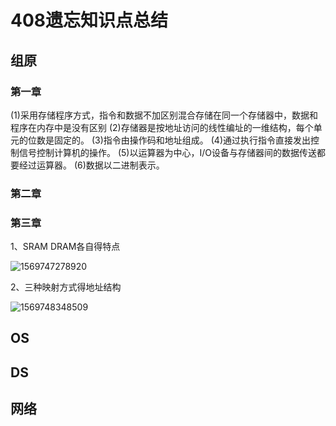 # 408遗忘知识点总结

## 组原

### 第一章

(1)采用存储程序方式，指令和数据不加区别混合存储在同一个存储器中，数据和程序在内存中是没有区别
(2)存储器是按地址访问的线性编址的一维结构，每个单元的位数是固定的。
(3)指令由操作码和地址组成。
(4)通过执行指令直接发出控制信号控制计算机的操作。
(5)以运算器为中心，I/O设备与存储器间的数据传送都要经过运算器。
(6)数据以二进制表示。

### 第二章

### 第三章

1、SRAM DRAM各自得特点

![1569747278920](C:\Users\Rocky\AppData\Roaming\Typora\typora-user-images\1569747278920.png)

2、三种映射方式得地址结构

![1569748348509](C:\Users\Rocky\AppData\Roaming\Typora\typora-user-images\1569748348509.png)


## OS



## DS

## 网络